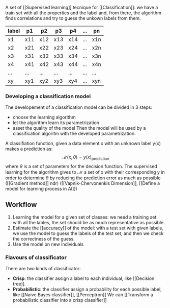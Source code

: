 A set of [[Supervised learning]] tecnique for [[Classification]]: we have a train set with all the properties and the label and, from there, the algorithm finds correlations and try to guess the unkown labels from them.

| label | p1  | p2  | p3  | p4  | ... | pn  |
| ----- | --- | --- | --- | --- | --- | --- |
| x1    | x11 | x12 | x13 | x14 | ... | x1n |
| x2    | x21 | x22 | x23 | x24 | ... | x2n |
| x3    | x31 | x32 | x33 | x34 | ... | x3n |
| x4    | x41 | x42 | x43 | x44 | ... | x4n |
| ...   | ... | ... | ... | ... | ... | ... |
| xy    | xy1 | xy2 | xy3 | xy4 | ... | xyn |

### Developing a classification model

The developement of a classification model can be divided in 3 steps:
- choose the learning algorithm
- let the algorithm learn its parametrization
- asset the quality of the model
Then the model will be used by a classification algoritm with the developed parametrization.

A classifiation function, given a data element x with an unknown label y(x) makes a prediction as:
$$
\mathcal{M}(x,\theta) = y(x)_{\text{prediction}}
$$
where $\theta$ is a set of parameters for the decision function.
The supervised learning for the algorithm gives to $\mathcal{M}$ a set of x with their corresponding y in order to determine $\theta$ by reducing the prediction error as much as possible ([[Gradient method]] ndr)
([[Vapnik-Chervonenkis Dimension]], [[Define a model for learning process in AI]])



## Workflow
1) Learning the model for a given set of classes: we need a training set with all the lables, the set should be as much representative as possible.
2) Estimate the [[accuracy]] of the model: with a test set with given labels, we use the model to guess the labels of the test set, and then we check the correctness of the guess.
3) Use the model on new individuals


### Flavours of classificator

There are two kinds of classificator:
- __Crisp__: the classifier assign a label to each individual, like [[Decision tree]].
- __Probabilistic__: the classifier assign a probability for each possible label, like [[Naive Bayes classifier]], [[Perceptron]]
We can [[Transform a probabilistic classifier into a crisp classifier]]